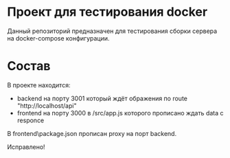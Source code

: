# Проект для тестирования docker

Данный репозиторий предназначен для тестирования сборки сервера на docker-compose конфигурации.

# Состав

В проекте находится:
 - backend на порту 3001 который ждёт ображения по route "http://localhost/api"
 - frontend на порту 3000 в /src/app.js которого прописано ждать data с responce
 
 В frontend\package.json прописан proxy на порт backend.
 
 Исправлено!